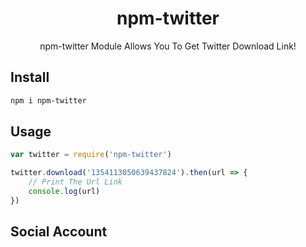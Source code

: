 <h1 align="center">npm-twitter</h1>

<div align="center">

npm-twitter Module Allows You To Get Twitter Download Link!



</div>

## Install

```sh
npm i npm-twitter
```

## Usage

```js
var twitter = require('npm-twitter')

twitter.download('1354113050639437824').then(url => {
    // Print The Url Link
    console.log(url)
})
```

## Social Account
[instagram]:https://www.instagram.com/oses/
